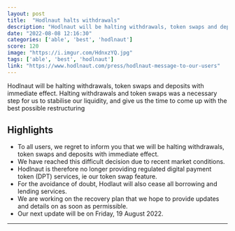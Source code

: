 ```yaml
---
layout: post
title:  "Hodlnaut halts withdrawals"
description: "Hodlnaut will be halting withdrawals, token swaps and deposits with immediate effect. Halting withdrawals and token swaps was a necessary step for us to stabilise our liquidity, and give us the time to come up with the best possible restructuring"
date: "2022-08-08 12:16:30"
categories: ['able', 'best', 'hodlnaut']
score: 120
image: "https://i.imgur.com/HdnxzYQ.jpg"
tags: ['able', 'best', 'hodlnaut']
link: "https://www.hodlnaut.com/press/hodlnaut-message-to-our-users"
---
```


Hodlnaut will be halting withdrawals, token swaps and deposits with immediate effect. Halting withdrawals and token swaps was a necessary step for us to stabilise our liquidity, and give us the time to come up with the best possible restructuring

## Highlights

- To all users, we regret to inform you that we will be halting withdrawals, token swaps and deposits with immediate effect.
- We have reached this difficult decision due to recent market conditions.
- Hodlnaut is therefore no longer providing regulated digital payment token (DPT) services, ie our token swap feature.
- For the avoidance of doubt, Hodlaut will also cease all borrowing and lending services.
- We are working on the recovery plan that we hope to provide updates and details on as soon as permissible.
- Our next update will be on Friday, 19 August 2022.

---
